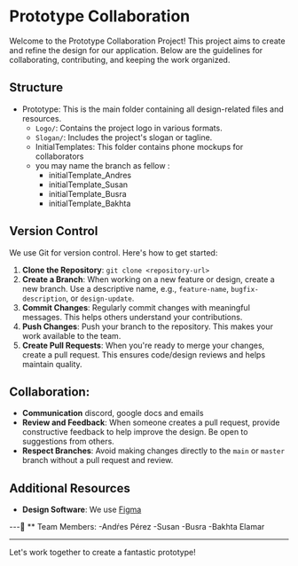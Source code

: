 # Prototype Collaboration

Welcome to the Prototype Collaboration Project! This project aims to create and refine the design for our application. Below are the guidelines for collaborating, contributing, and keeping the work organized.

## Structure
- Prototype: This is the main folder containing all design-related files and resources.
  - `Logo/`: Contains the project logo in various formats.
  - `Slogan/`: Includes the project's slogan or tagline.
  - InitialTemplates: This folder contains phone mockups for collaborators
  - you may name the branch as fellow : 
    - initialTemplate_Andres
    - initialTemplate_Susan
    - initialTemplate_Busra
    - initialTemplate_Bakhta

## Version Control
We use Git for version control. Here's how to get started:

1. **Clone the Repository**: `git clone <repository-url>`
2. **Create a Branch**: When working on a new feature or design, create a new branch. Use a descriptive name, e.g., `feature-name`, `bugfix-description`, or `design-update`.
3. **Commit Changes**: Regularly commit changes with meaningful messages. This helps others understand your contributions.
4. **Push Changes**: Push your branch to the repository. This makes your work available to the team.
5. **Create Pull Requests**: When you're ready to merge your changes, create a pull request. This ensures code/design reviews and helps maintain quality.

## Collaboration:
- **Communication** discord, google docs and emails
- **Review and Feedback**: When someone creates a pull request, provide constructive feedback to help improve the design. Be open to suggestions from others.
- **Respect Branches**: Avoid making changes directly to the `main` or `master` branch without a pull request and review.

## Additional Resources
- **Design Software**: We use [Figma](https://www.figma.com/)
  
---🫡 
** Team Members:
-Andŕes Pérez
-Susan 
-Busra
-Bakhta Elamar

---

Let's work together to create a fantastic prototype!
